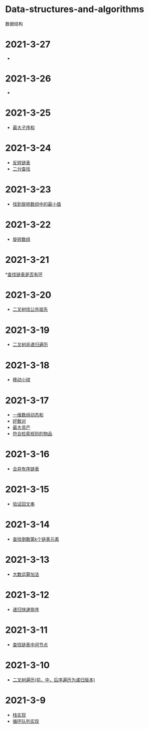 # Data-structures-and-algorithms
数据结构

# 2021-3-27
* []()

# 2021-3-26
* []()

# 2021-3-25
* [最大子序和](https://github.com/pp7221343/Data-structures-and-algorithms/blob/main/2021-3-25%E6%9C%80%E5%A4%A7%E5%AD%90%E5%BA%8F%E5%92%8C.md)

# 2021-3-24
* [反转链表](https://github.com/pp7221343/Data-structures-and-algorithms/blob/main/2021-3-24-%E5%8F%8D%E8%BD%AC%E9%93%BE%E8%A1%A8.md)
* [二分查找](https://github.com/pp7221343/Data-structures-and-algorithms/blob/main/2021-3-24-%E4%BA%8C%E5%88%86%E6%9F%A5%E6%89%BE.md)

# 2021-3-23
* [找到旋转数组中的最小值](https://github.com/pp7221343/Data-structures-and-algorithms/blob/main/2021-3-23-%E5%AF%BB%E6%89%BE%E6%97%8B%E8%BD%AC%E6%95%B0%E7%BB%84%E6%9C%80%E5%B0%8F%E5%80%BC.md)

# 2021-3-22
* [旋转数组](https://github.com/pp7221343/Data-structures-and-algorithms/blob/main/2021-3-22-%E6%97%8B%E8%BD%AC%E6%95%B0%E7%BB%841.md)

# 2021-3-21
*[查找链表是否有环](https://github.com/pp7221343/Data-structures-and-algorithms/blob/main/2021-3-21-%E6%9F%A5%E6%89%BE%E9%93%BE%E8%A1%A8%E6%98%AF%E5%90%A6%E6%9C%89%E7%8E%AF.md)

# 2021-3-20
* [二叉树找公共祖先](https://github.com/pp7221343/Data-structures-and-algorithms/blob/main/2021-3-20%20%E4%BA%8C%E5%8F%89%E6%A0%91%E5%85%AC%E5%85%B1%E7%A5%96%E5%85%88.md)

# 2021-3-19
* [二叉树非递归遍历](https://github.com/pp7221343/Data-structures-and-algorithms/blob/main/2021-3-19%20%E4%BA%8C%E5%8F%89%E6%A0%91%E9%81%8D%E5%8E%86%E9%9D%9E%E9%80%92%E5%BD%92.md)

# 2021-3-18
* [移动小球](https://github.com/pp7221343/Data-structures-and-algorithms/blob/main/2021-3-18%E7%A7%BB%E5%8A%A8%E5%B0%8F%E7%90%83.md)

# 2021-3-17
* [一维数组动态和](https://github.com/pp7221343/Data-structures-and-algorithms/blob/main/2021-3-17%E4%B8%80%E7%BB%B4%E6%95%B0%E7%BB%84%E5%8A%A8%E6%80%81%E5%92%8C.md)
* [好数对](https://github.com/pp7221343/Data-structures-and-algorithms/blob/main/2021-3-17%E5%A5%BD%E6%95%B0%E5%AF%B9.md)
* [最大资产](https://github.com/pp7221343/Data-structures-and-algorithms/blob/main/2021-3-17%E6%B1%82%E6%9C%80%E5%A4%A7%E8%B5%84%E4%BA%A7.md)
* [符合检索规则的物品](https://github.com/pp7221343/Data-structures-and-algorithms/blob/main/2021-3-17%E7%AC%A6%E5%90%88%E6%A3%80%E7%B4%A2%E8%A7%84%E5%88%99%E7%9A%84%E7%89%A9%E5%93%81.md)

# 2021-3-16
* [合并有序链表](https://github.com/pp7221343/Data-structures-and-algorithms/blob/main/2021-3-16%E5%90%88%E5%B9%B6%E6%9C%89%E5%BA%8F%E9%93%BE%E8%A1%A8.md)

# 2021-3-15
* [验证回文串](https://github.com/pp7221343/Data-structures-and-algorithms/blob/main/2021-3-15%E9%AA%8C%E8%AF%81%E5%9B%9E%E6%96%87%E4%B8%B2.md)

# 2021-3-14
* [查找倒数第k个链表元素](https://github.com/pp7221343/Data-structures-and-algorithms/blob/main/2021-3-14%E6%9F%A5%E6%89%BE%E5%80%92%E6%95%B0%E7%AC%ACk%E4%B8%AA%E9%93%BE%E8%A1%A8%E5%85%83%E7%B4%A0.md)

# 2021-3-13
* [大数运算加法](https://github.com/pp7221343/Data-structures-and-algorithms/blob/main/2021-3-13%E5%A4%A7%E6%95%B0%E8%BF%90%E7%AE%97%E5%8A%A0%E6%B3%95)

# 2021-3-12
* [递归快速排序](https://github.com/pp7221343/Data-structures-and-algorithms/blob/main/2021-3-12%20%E9%80%92%E5%BD%92%E5%BF%AB%E9%80%9F%E6%8E%92%E5%BA%8F)

# 2021-3-11
* [查找链表中间节点](https://github.com/pp7221343/Data-structures-and-algorithms/blob/main/2021-3-11%E6%9F%A5%E6%89%BE%E9%93%BE%E8%A1%A8%E4%B8%AD%E9%97%B4%E8%8A%82%E7%82%B9.md)

# 2021-3-10
* [二叉树遍历(前，中，后序遍历为递归版本)](https://github.com/pp7221343/Data-structures-and-algorithms/blob/main/2021-3-10%E4%BA%8C%E5%8F%89%E6%A0%91%E9%81%8D%E5%8E%86.md)

# 2021-3-9
* [栈实现](https://github.com/pp7221343/Data-structures-and-algorithms/blob/main/2021-3-9%E6%A0%88%E5%AE%9E%E7%8E%B0.md)
* [循环队列实现](https://github.com/pp7221343/Data-structures-and-algorithms/blob/main/2021-3-9%E5%BE%AA%E7%8E%AF%E9%98%9F%E5%88%97%E5%AE%9E%E7%8E%B0.md)
